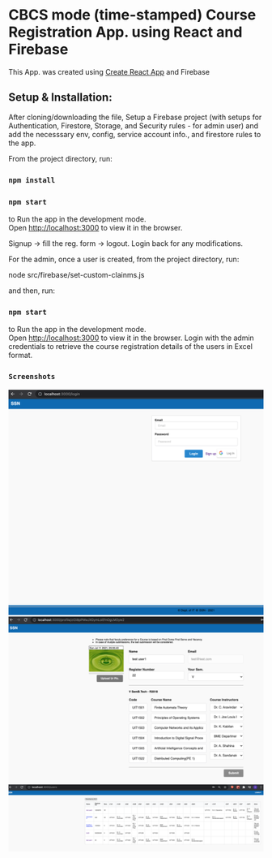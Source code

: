 # CBCS mode (time-stamped) Course Registration App. using React and Firebase

This App. was created using [Create React App](https://github.com/facebook/create-react-app) and Firebase

## Setup & Installation:

After cloning/downloading the file, Setup a Firebase project (with setups for Authentication, Firestore, Storage, and Security rules - for admin user) and add the necesssary env, config, service account info., and firestore rules to the app.

From the project directory, run:

### `npm install`

### `npm start`

to Run the app in the development mode.\
Open [http://localhost:3000](http://localhost:3000) to view it in the browser.

Signup -> fill the reg. form -> logout. Login back for any modifications.

For the admin, once a user is created, from the project directory, run:

node src/firebase/set-custom-clainms.js <admin-user-id>

and then, run:

### `npm start`

to Run the app in the development mode.\
Open [http://localhost:3000](http://localhost:3000) to view it in the browser. Login with the admin credentials to retrieve the course registration details of the users in Excel format.

### `Screenshots`
  
![Screenshot](login.png)
![Screenshot](user.png)
![Screenshot](admin.png)
